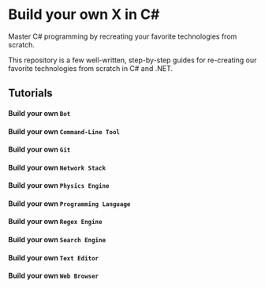 # Build your own X in C#

Master C# programming by recreating your favorite technologies from scratch.

This repository is a few well-written, step-by-step guides for re-creating our favorite technologies from scratch in C# and .NET.

## Tutorials

#### Build your own `Bot`

#### Build your own `Command-Line Tool`

#### Build your own `Git`

#### Build your own `Network Stack`

#### Build your own `Physics Engine`

#### Build your own `Programming Language`

#### Build your own `Regex Engine`

#### Build your own `Search Engine`

#### Build your own `Text Editor`

#### Build your own `Web Browser`

